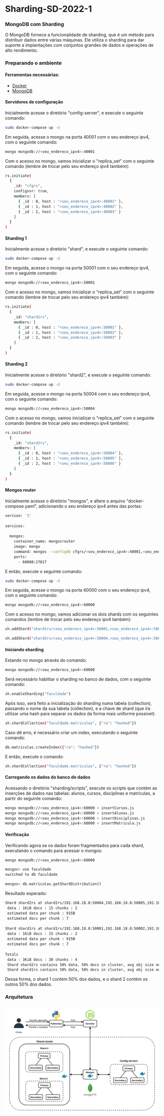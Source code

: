 # Sharding-SD-2022-1

### MongoDB com Sharding

O MongoDB fornece a funcionalidade de sharding, que é um método para distribuir dados entre várias máquinas. Ele utiliza o sharding para dar suporte a implantações com conjuntos grandes de dados e operações de alto rendimento.

### Preparando o ambiente

#### Ferramentas necessárias:

* [Docker](https://www.docker.com/)
* [MongoDB](https://www.mongodb.com/)

#### Servidores de configuração

Inicialmente acesse o diretório "config-server", e execute o seguinte comando:

```bash
sudo docker-compose up -d
```

Em seguida, acesse o mongo na porta 40001 com o seu endereço ipv4, com o seguinte comando:

```bash
mongo mongodb://<seu_endereco_ipv4>:40001
```

Com o acesso no mongo, vamos inicializar o "replica_set" com o seguinte comando (lembre de trocar pelo seu endereço ipv4 também):

```bash
rs.initiate(
  {
    _id: "cfgrs",
    configsvr: true,
    members: [
      { _id : 0, host : "<seu_endereco_ipv4>:40001" },
      { _id : 1, host : "<seu_endereco_ipv4>:40002" },
      { _id : 2, host : "<seu_endereco_ipv4>:40003" }
    ]
  }
)
```

#### Sharding 1

Inicialmente acesse o diretório "shard", e execute o seguinte comando:

```bash
sudo docker-compose up -d
```

Em seguida, acesse o mongo na porta 50001 com o seu endereço ipv4, com o seguinte comando:

```bash
mongo mongodb://<seu_endereco_ipv4>:50001
```

Com o acesso no mongo, vamos inicializar o "replica_set" com o seguinte comando (lembre de trocar pelo seu endereço ipv4 também):

```bash
rs.initiate(
  {
    _id: "shard1rs",
    members: [
      { _id : 0, host : "<seu_endereco_ipv4>:50001" },
      { _id : 1, host : "<seu_endereco_ipv4>:50002" },
      { _id : 2, host : "<seu_endereco_ipv4>:50003" }
    ]
  }
)
```

#### Sharding 2

Inicialmente acesse o diretório "shard2", e execute o seguinte comando:

```bash
sudo docker-compose up -d
```

Em seguida, acesse o mongo na porta 50004 com o seu endereço ipv4, com o seguinte comando:

```bash
mongo mongodb://<seu_endereco_ipv4>:50004
```

Com o acesso no mongo, vamos inicializar o "replica_set" com o seguinte comando (lembre de trocar pelo seu endereço ipv4 também):

```bash
rs.initiate(
  {
    _id: "shard2rs",
    members: [
      { _id : 0, host : "<seu_endereco_ipv4>:50004" },
      { _id : 1, host : "<seu_endereco_ipv4>:50005" },
      { _id : 2, host : "<seu_endereco_ipv4>:50006" }
    ]
  }
)
```

#### Mongos router

Inicialmente acesse o diretório "mongos", e altere o arquivo "docker-compose.yaml", adicionando o seu endereço ipv4 antes das portas:

```bash
version: '3'

services:

  mongos:
    container_name: mongosrouter
    image: mongo
    command: mongos --configdb cfgrs/<seu_endereco_ipv4>:40001,<seu_endereco_ipv4>:40002,<seu_endereco_ipv4>:40003 --bind_ip 0.0.0.0 --port 27017
    ports:
      - 60000:27017
```

E então, execute o seguinte comando:

```bash
sudo docker-compose up -d
```

Em seguida, acesse o mongo na porta 60000 com o seu endereço ipv4, com o seguinte comando:

```bash
mongo mongodb://<seu_endereco_ipv4>:60000
```

Com o acesso no mongo, vamos adicionar os dois shards com os seguintes comandos (lembre de trocar pelo seu endereço ipv4 também):

```bash
sh.addShard("shard1rs/<seu_endereco_ipv4>:50001,<seu_endereco_ipv4>:50002,<seu_endereco_ipv4>:50003")
```

```bash
sh.addShard("shard2rs/<seu_endereco_ipv4>:50004,<seu_endereco_ipv4>:50005,<seu_endereco_ipv4>:50006")
```

#### Iniciando sharding

Estando no mongo através do comando:

```bash
mongo mongodb://<seu_endereco_ipv4>:60000
```

Será necessário habilitar o sharding no banco de dados, com o seguinte comando:

```bash
sh.enableSharding("faculdade")
```

Após isso, será feito a inicialização do sharding numa tabela (collection), passando o nome da sua tabela (collection), e a chave de shard (que iŕa utilizar uma hash para separar os dados da forma mais uniforme possível):

```bash
sh.shardCollection("faculdade.matriculas", {"ra": "hashed"})
```

Caso dê erro, é necessário criar um index, executando o seguinte comando:

```bash
db.matriculas.createIndex({"ra": "hashed"})
```

E então, execute o comando:

```bash
sh.shardCollection("faculdade.matriculas", {"ra": "hashed"})
```

#### Carregando os dados do banco de dados

Acessando o diretório "sharding/scripts", execute os scripts que contém as inserções de dados nas tabelas: alunos, cursos, disciplinas e matrículas, a partir do seguinte comando:

```bash
mongo mongodb://<seu_endereco_ipv4>:60000 < insertCursos.js
mongo mongodb://<seu_endereco_ipv4>:60000 < insertAlunos.js
mongo mongodb://<seu_endereco_ipv4>:60000 < insertDisciplinas.js
mongo mongodb://<seu_endereco_ipv4>:60000 < insertMatricula.js
```

#### Verificação

Verificando agora se os dados foram fragmentados para cada shard, executando o comando para acessar o mongos:

```bash
mongo mongodb://<seu_endereco_ipv4>:60000
```

```bash
mongos> use faculdade
switched to db faculdade
```

```bash
mongos> db.matriculas.getShardDistribution()
```

Resultado esperado:

```bash
Shard shard2rs at shard2rs/192.168.18.8:50004,192.168.18.8:50005,192.168.18.8:50006
 data : 1KiB docs : 15 chunks : 2
 estimated data per chunk : 915B
 estimated docs per chunk : 7

Shard shard1rs at shard1rs/192.168.18.8:50001,192.168.18.8:50002,192.168.18.8:50003
 data : 1KiB docs : 15 chunks : 2
 estimated data per chunk : 915B
 estimated docs per chunk : 7

Totals
 data : 3KiB docs : 30 chunks : 4
 Shard shard2rs contains 50% data, 50% docs in cluster, avg obj size on shard : 122B
 Shard shard1rs contains 50% data, 50% docs in cluster, avg obj size on shard : 122B
```

Dessa forma, o shard 1 contém 50% dos dados, e o shard 2 contém os outros 50% dos dados.

### Arquitetura

###  ![image-20220704005029175](images/arquitetura.png)

